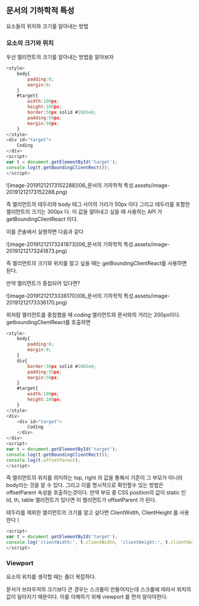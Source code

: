 ## 문서의 기하학적 특성

요소들의 위치와 크기를 알아내는 방법



### 요소의 크기와 위치

우선 엘리먼트의 크기를 알아내는 방법을 알아보자

```javascript
<style>
    body{
        padding:0;
        margin:0;
    }
    #target{
        width:100px;
        height:100px;
        border:50px solid #1065e6;
        padding:50px;
        margin:50px;
    }
</style>
<div id="target">
    Coding
</div>
<script>
var t = document.getElementById('target');
console.log(t.getBoundingClientRect());
</script>
```

![image-20191212173152288](06_문서의 기하학적 특성.assets/image-20191212173152288.png)

즉 엘리먼트의 테두리와 body 태그 사이의 거리가 50px 이다 그리고 테두리를 포함한 엘리먼트의 크기는 300px 다. 이 값을 알아내고 싶을 때 사용하는 API 가 getBoundingClientReact 이다.

이를 콘솔에서 실행하면 다음과 같다

![image-20191212173241873](06_문서의 기하학적 특성.assets/image-20191212173241873.png)

즉 엘리먼트의 크기와 위치를 알고 싶을 때는 getBoundingClientReact를 사용하면 된다.

만약 엘리먼트가 중첩되어 있다면?

![image-20191212173336170](06_문서의 기하학적 특성.assets/image-20191212173336170.png)

위처럼 엘리먼트를 중첩했을 때 coding 엘리먼트와 문서와의 거리는 200px이다. getboundingClientReact를 호출하면

```javascript
<style>
    body{
        padding:0;
        margin:0;
    }
    div{
        border:50px solid #1065e6;
        padding:50px;
        margin:50px;
    }
    #target{
        width:100px;
        height:100px;
    }
</style>
<div>
    <div id="target">
        Coding
    </div>
</div>
<script>
var t = document.getElementById('target');
console.log(t.getBoundingClientRect());
console.log(t.offsetParent);
</script>
```

즉 엘리먼트의 위치를 의미하는 top, right 의 값을 통해서 기준이 그 부모가 아니라 body라는 것을 알 수 있다. 그리고 이를 명시적으로 확인할수 있는 방법은 offsetParent 속성을 호출하는것이다. 만약 부모 중 CSS position의 값이 static 인 td, th, table 엘리먼트가 있다면 이 엘리먼트가 offsetParent 가 된다.



테두리를 제외한 엘리먼트의 크기를 알고 싶다면 ClientWidth, ClientHeight 를 사용한다ㅣ

```javascript
<script>
var t = document.getElementById('target');
console.log('clientWidth:', t.clientWidth, 'clientHeight:', t.clientHeight);
</script>
```





### Viewport

요소의 위치를 생각할 때는 좀더 복잡하다.

문서가 브라우저의 크기보다 큰 경우는 스크롤이 만들어지는데 스크롤에 따라서 위치의 값이 달라지기 때문이다. 이를 이해하기 위해 viewport 를 먼저 알아야한다.


